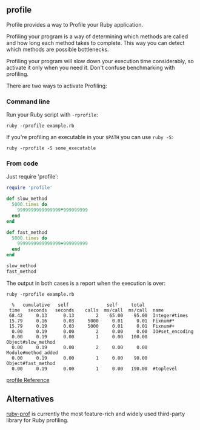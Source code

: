 ## profile



Profile provides a way to Profile your Ruby application.

Profiling your program is a way of determining which methods are called
and how long each method takes to complete. This way you can detect
which methods are possible bottlenecks.

Profiling your program will slow down your execution time considerably,
so activate it only when you need it. Don't confuse benchmarking with
profiling.

There are two ways to activate Profiling:

### Command line

Run your Ruby script with `-rprofile`: 

```
ruby -rprofile example.rb
```

If you're profiling an executable in your `$PATH` you can use `ruby
-S`: 

```
ruby -rprofile -S some_executable
```

### From code

Just require 'profile': 

```ruby
require 'profile'

def slow_method
  5000.times do
    9999999999999999*999999999
  end
end

def fast_method
  5000.times do
    9999999999999999+999999999
  end
end

slow_method
fast_method
```

The output in both cases is a report when the execution is over:


```
ruby -rprofile example.rb

  %   cumulative   self              self     total
 time   seconds   seconds    calls  ms/call  ms/call  name
 68.42     0.13      0.13        2    65.00    95.00  Integer#times
 15.79     0.16      0.03     5000     0.01     0.01  Fixnum#*
 15.79     0.19      0.03     5000     0.01     0.01  Fixnum#+
  0.00     0.19      0.00        2     0.00     0.00  IO#set_encoding
  0.00     0.19      0.00        1     0.00   100.00  Object#slow_method
  0.00     0.19      0.00        2     0.00     0.00  Module#method_added
  0.00     0.19      0.00        1     0.00    90.00  Object#fast_method
  0.00     0.19      0.00        1     0.00   190.00  #toplevel
```

[profile
Reference](https://ruby-doc.org/stdlib-2.5.0/libdoc/profiler/rdoc/Profiler__.html)



## Alternatives

[ruby-prof](https://github.com/ruby-prof/ruby-prof) is currently the
most feature-rich and widely used third-party library for Ruby
profiling.

